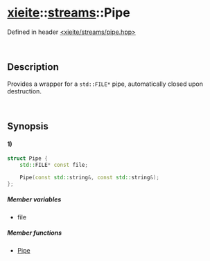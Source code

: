 # [xieite](../../xieite.md)\:\:[streams](../../streams.md)\:\:Pipe
Defined in header [<xieite/streams/pipe.hpp>](../../../include/xieite/streams/pipe.hpp)

&nbsp;

## Description
Provides a wrapper for a `std::FILE*` pipe, automatically closed upon destruction.

&nbsp;

## Synopsis
#### 1)
```cpp
struct Pipe {
	std::FILE* const file;

	Pipe(const std::string&, const std::string&);
};
```
##### Member variables
- file
##### Member functions
- [Pipe](./structures/pipe/1/operators/constructor.md)
